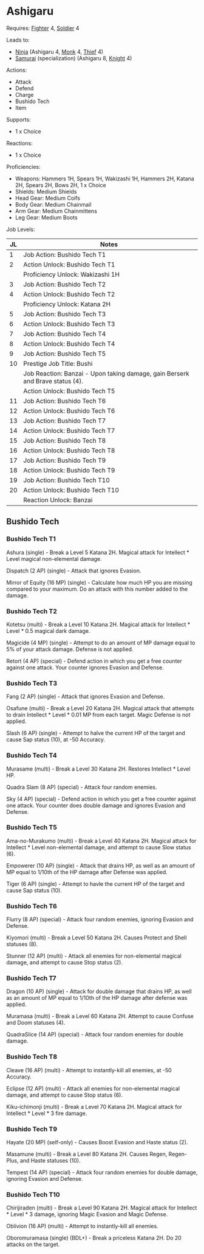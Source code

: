 # Ashigaru

Requires: [Fighter](/Jobs/JobDetails/Fighter.md) 4, [Soldier](/Jobs/JobDetails/Soldier.md) 4

Leads to:

- [Ninja](/Jobs/JobDetails/Ninja.md) (Ashigaru 4, [Monk](/Jobs/JobDetails/Monk.md) 4, [Thief](/Jobs/JobDetails/Thief.md) 4)
- [Samurai](/Jobs/JobDetails/Samurai.md) (specialization) (Ashigaru 8, [Knight](/Jobs/JobDetails/Knight.md) 4)

Actions:

- Attack
- Defend
- Charge
- Bushido Tech
- Item

Supports:

- 1 x Choice

Reactions:

- 1 x Choice

Proficiencies:

- Weapons: Hammers 1H, Spears 1H, Wakizashi 1H, Hammers 2H, Katana 2H, Spears 2H, Bows 2H, 1 x Choice
- Shields: Medium Shields
- Head Gear: Medium Coifs
- Body Gear: Medium Chainmail
- Arm Gear: Medium Chainmittens
- Leg Gear: Medium Boots

Job Levels:

| JL | Notes |
| --- | --- |
| 1 | Job Action: Bushido Tech T1
| 2 | Action Unlock: Bushido Tech T1
|   | Proficiency Unlock: Wakizashi 1H
| 3 | Job Action: Bushido Tech T2
| 4 | Action Unlock: Bushido Tech T2
|   | Proficiency Unlock: Katana 2H
| 5 | Job Action: Bushido Tech T3
| 6 | Action Unlock: Bushido Tech T3
| 7 | Job Action: Bushido Tech T4
| 8 | Action Unlock: Bushido Tech T4
| 9 | Job Action: Bushido Tech T5
| 10 | Prestige Job Title: Bushi
|    | Job Reaction: Banzai - Upon taking damage, gain Berserk and Brave status (4).
|    | Action Unlock: Bushido Tech T5
| 11 | Job Action: Bushido Tech T6
| 12 | Action Unlock: Bushido Tech T6
| 13 | Job Action: Bushido Tech T7
| 14 | Action Unlock: Bushido Tech T7
| 15 | Job Action: Bushido Tech T8
| 16 | Action Unlock: Bushido Tech T8
| 17 | Job Action: Bushido Tech T9
| 18 | Action Unlock: Bushido Tech T9
| 19 | Job Action: Bushido Tech T10
| 20 | Action Unlock: Bushido Tech T10
|    | Reaction Unlock: Banzai

## Bushido Tech

### Bushido Tech T1

Ashura (single) - Break a Level 5 Katana 2H. Magical attack for Intellect * Level magical non-elemental damage.

Dispatch (2 AP) (single) - Attack that ignores Evasion.

Mirror of Equity (16 MP) (single) - Calculate how much HP you are missing compared to your maximum. Do an attack with this number added to the damage.

### Bushido Tech T2

Kotetsu (multi) - Break a Level 10 Katana 2H. Magical attack for Intellect * Level * 0.5 magical dark damage.

Magicide (4 MP) (single) - Attempt to do an amount of MP damage equal to 5% of your attack damage. Defense is not applied.

Retort (4 AP) (special) - Defend action in which you get a free counter against one attack. Your counter ignores Evasion and Defense.

### Bushido Tech T3

Fang (2 AP) (single) - Attack that ignores Evasion and Defense.

Osafune (multi) - Break a Level 20 Katana 2H. Magical attack that attempts to drain Intellect * Level * 0.01 MP from each target. Magic Defense is not applied.

Slash (6 AP) (single) - Attempt to halve the current HP of the target and cause Sap status (10), at -50 Accuracy.

### Bushido Tech T4

Murasame (multi) - Break a Level 30 Katana 2H. Restores Intellect * Level HP.

Quadra Slam (8 AP) (special) - Attack four random enemies.

Sky (4 AP) (special) - Defend action in which you get a free counter against one attack. Your counter does double damage and ignores Evasion and Defense.

### Bushido Tech T5

Ama-no-Murakumo (multi) - Break a Level 40 Katana 2H. Magical attack for Intellect * Level non-elemental damage, and attempt to cause Slow status (6).

Empowerer (10 AP) (single) - Attack that drains HP, as well as an amount of MP equal to 1/10th of the HP damage after Defense was applied.

Tiger (6 AP) (single) - Attempt to havle the current HP of the target and cause Sap status (10).

### Bushido Tech T6

Flurry (8 AP) (special) - Attack four random enemies, ignoring Evasion and Defense.

Kiyomori (multi) - Break a Level 50 Katana 2H. Causes Protect and Shell statuses (8).

Stunner (12 AP) (multi) - Attack all enemies for non-elemental magical damage, and attempt to cause Stop status (2).

### Bushido Tech T7

Dragon (10 AP) (single) - Attack for double damage that drains HP, as well as an amount of MP equal to 1/10th of the HP damage after defense was applied.

Muramasa (multi) - Break a Level 60 Katana 2H. Attempt to cause Confuse and Doom statuses (4).

QuadraSlice (14 AP) (special) - Attack four random enemies for double damage.

### Bushido Tech T8

Cleave (16 AP) (multi) - Attempt to instantly-kill all enemies, at -50 Accuracy.

Eclipse (12 AP) (multi) - Attack all enemies for non-elemental magical damage, and attempt to cause Stop status (6).

Kiku-ichimonji (multi) - Break a Level 70 Katana 2H. Magical attack for Intellect * Level * 3 fire damage.

### Bushido Tech T9

Hayate (20 MP) (self-only) - Causes Boost Evasion and Haste status (2).

Masamune (multi) - Break a Level 80 Katana 2H. Causes Regen, Regen-Plus, and Haste statuses (10).

Tempest (14 AP) (special) - Attack four random enemies for double damage, ignoring Evasion and Defense.

### Bushido Tech T10

Chirijiraden (multi) - Break a Level 90 Katana 2H. Magical attack for Intellect * Level * 3 damage, ignoring Magic Evasion and Magic Defense.

Oblivion (16 AP) (multi) - Attempt to instantly-kill all enemies.

Oboromuramasa (single) (BDL+) - Break a priceless Katana 2H. Do 20 attacks on the target.
